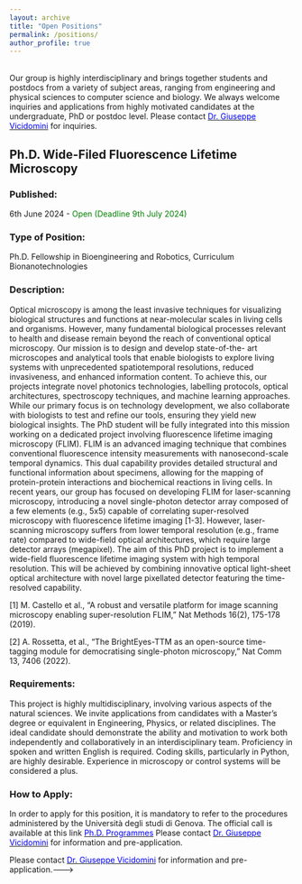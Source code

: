 ```yaml
---
layout: archive
title: "Open Positions"
permalink: /positions/
author_profile: true
---
```

<br>
Our group is highly interdisciplinary and brings together students and postdocs from a variety of subject areas, ranging from engineering and physical sciences to computer science and biology. We always welcome inquiries and applications from highly motivated candidates at the undergraduate, PhD or postdoc level. Please contact <a href="mailto:giuseppe.vicidomini@iit.it?subject=Spontaneous%20Application%20Vicidomini%20Lab"><span style="color:blue">Dr. Giuseppe Vicidomini</span></a> for inquiries.

<h2>Ph.D. Wide-Filed Fluorescence Lifetime Microscopy </h2>
<h3>Published:</h3>
6th June 2024 - <span style="color:green"> Open (Deadline 9th July 2024) </span>
<h3>Type of Position:</h3>
Ph.D. Fellowship in Bioengineering and Robotics, Curriculum Bionanotechnologies
<h3>Description:</h3>
Optical microscopy is among the least invasive techniques for visualizing biological structures and functions at near-molecular scales in living cells and organisms. However, many fundamental biological processes relevant to health and disease remain beyond the reach of conventional optical microscopy. Our mission is to design and develop state-of-the- art microscopes and analytical tools that enable biologists to explore living systems with unprecedented spatiotemporal resolutions, reduced invasiveness, and enhanced information content. To achieve this, our projects integrate novel photonics technologies, labelling protocols, optical architectures, spectroscopy techniques, and machine learning approaches. While our primary focus is on technology development, we also collaborate with biologists to test and refine our tools, ensuring they yield new biological insights. The PhD student will be fully integrated into this mission working on a dedicated project involving fluorescence lifetime imaging microscopy (FLIM). FLIM is an advanced imaging technique that combines conventional fluorescence intensity measurements with nanosecond-scale temporal dynamics. This dual capability provides detailed structural and functional information about specimens, allowing for the mapping of protein-protein interactions and biochemical reactions in living cells. In recent years, our group has focused on developing FLIM for laser-scanning microscopy, introducing a novel single-photon detector array composed of a few elements (e.g., 5x5) capable of correlating super-resolved microscopy with fluorescence lifetime imaging [1-3]. However, laser-scanning microscopy suffers from lower temporal resolution (e.g., frame rate) compared to wide-field optical architectures, which require large detector arrays (megapixel).
The aim of this PhD project is to implement a wide-field fluorescence lifetime imaging system with high temporal resolution. This will be achieved by combining innovative optical light-sheet optical architecture with novel large pixellated detector featuring the time-resolved capability.

[1] M. Castello et al., “A robust and versatile platform for image scanning microscopy enabling super-resolution FLIM,” Nat Methods 16(2), 175-178 (2019).

[2] A. Rossetta, et al., “The BrightEyes-TTM as an open-source time-tagging module for democratising single-photon microscopy,” Nat Comm 13, 7406 (2022). 

<h3>Requirements:</h3>
This project is highly multidisciplinary, involving various aspects of the natural sciences. We invite applications from candidates with a Master’s degree or equivalent in Engineering, Physics, or related disciplines. The ideal candidate should demonstrate the ability and motivation to work both independently and collaboratively in an interdisciplinary team. Proficiency in spoken and written English is required. Coding skills, particularly in Python, are highly desirable. Experience in microscopy or control systems will be considered a plus.

<h3>How to Apply:</h3>
In order to apply for this position, it is mandatory to refer to the procedures administered by the Università degli studi di Genova.
The official call is available at this link <a href="https://unige.it/en/phd-programmes"><span style="color:blue">Ph.D. Programmes</span></a> 
<!---The official call will be available soon at the <a href="https://unige.it/en/phd-programmes"><span style="color:blue">Genoa University website</span></a>.--->
Please contact <a href="mailto:giuseppe.vicidomini@iit.it?subject=PhD%20Position%202024%20Unige%20VicidominiLab%20(01)"><span style="color:blue">Dr. Giuseppe Vicidomini</span></a> for information and pre-application.

<!---<h2>Ph.D. in New Developments in Fluorescence Lifetime Microscopy </h2>
<h3>Published:</h3>
6th June 2023 - <span style="color:green"> Open (Deadline 10th June 2022) </span>
<h3>Type of Position:</h3>
Ph.D. Fellowship in Bioengineering and Robotics, Curriculum Bionanotechnologies
<h3>Description:</h3>
Optical microscopy is one of the least invasive techniques to visualise biological structure and function – on almost the molecular scale – in living cells and organisms. However, understanding many of the fundamental biological processes relevant to health and disease remains beyond the capabilities of conventional optical microscopy. We aim to design and develop cutting-edge microscopes and analytical tools that allow biologists to peer inside living systems with unprecedented spatiotemporal resolutions and ranges, reduced invasiveness, and augmented information content. To reach this goal, our projects synergically integrate novel photonics technologies, labelling protocols, optical architectures, spectroscopy techniques, and machine learning approaches. Although technology development will always be our focus, we also collaborate with biologists to road-test and refine our tools – and to ensure they enable new biological insights.

The PhD student will be fully integrated into this general mission of the laboratory with a dedicated project on fluorescence lifetime imaging microscopy. Fluorescence lifetime imaging microscopy (FLIM) is an imaging technique which combines the conventional intensity characteristic of the fluorescence signal with its nanosecond scale temporal dynamics. This combination provides access to both the specimen’s structural and  functional information. Indeed, it allows mapping protein-protein interactions and biochemical reaction in living cells. In the last years our group contributed to combining FLIM to super-resolution microscopy –by introducing the concept of fluorescence lifetime image scanning microscopy [1], and to democratise FLIM – by developing a series of enabling low-cost technologies [1,2]. The PhD student will continue in this direction and his/her specific project will be designed according to his/her background and skills. In particular, the project will be chosen within one or a combination of these goals: (i) the combination of fluorescence lifetime assay with other advanced microscopy techniques; (ii) the development of robust and user-friendly analysis pipelines; (iii) application of FLIM to understand RNA molecule functions and their role in human diseases in the context of RNA therapeutics.

[1] M. Castello et al., “A robust and versatile platform for image scanning microscopy enabling super-resolution FLIM,” Nat Methods 16(2), 175-178 (2019).

[2] A. Rossetta, et al., “The BrightEyes-TTM as an open-source time-tagging module for democratising single-photon microscopy,” Nat Comm 13, 7406 (2022). 

<h3>Requirements:</h3>
The project is extremely multi-disciplinary, and it involves many different aspects of natural sciences. Hence, the position is open to candidates having a Master Degree or equivalent Degree in Engineering, Physics or related disciplines. Ability and motivation to work independently as well as collaboratively in an interdisciplinary team is very important. Good English language speaking and writing skills are required. Coding skills (e.g., Python, MATLAB, C#) are highly desirable. Expertise in microscopy will be considered as a plus.

<h3>How to Apply:</h3>
In order to apply for this position, it is mandatory to refer to the procedures administered by the Università degli studi di Genova.
The official call is available at this link <a href="https://unige.it/en/phd-programmes"><span style="color:blue">Ph.D. Programmes</span></a> 
<!---The official call will be available soon at the <a href="https://unige.it/en/phd-programmes"><span style="color:blue">Genoa University website</span></a>.--->
Please contact <a href="mailto:giuseppe.vicidomini@iit.it?subject=PhD%20Position%202023%20Unige%20VicidominiLab%20(01)"><span style="color:blue">Dr. Giuseppe Vicidomini</span></a> for information and pre-application.--->

<!--- <h2>Ph.D. in Single-Molecule-Tracking and Imaging with Single-Photon Detector Array </h2>
<h3>Published:</h3>
13th June 2022 - <span style="color:green"> Open (Deadline 30th June 2022)</span>
<h3>Type of Position:</h3>
Ph.D. Fellowship in Bioengineering and Robotics, Curriculum Bionanotechnologies
<h3>Description:</h3>
The aim of the Molecular Microscopy and Spectroscopy group is the theoretical design, development and validation of novel optical and analytical tools that allow the modern biologist to peer inside living biological systems with unprecedented temporal/spatial abilities and massive information content.
The overall objective of the BrightEyes project (ERC–CoG–2018) is to develop a set of innovative and non-invasive imaging and spectroscopy tools able to observe a single- biomolecule at work in a living multi-cellular system. Specifically, by exploring novel single-photon avalanche diode (SPAD) arrays detector, the BrightEyes project will implement an optical system able to continuously (i) track in real-time a biomolecule of interest; (ii) measure its nano-environment and its structural changes; (iii) observe its interactions with other biomolecules; (iv) visualize its sub-cellular micro- environment with nanometer resolution.
Within the context of the BrightEye project, the prime goal of the project will be the implementation of a feedback-based single-molecule tracking (SMT) system and a single-molecule imaging system on a point-scanning microscope equipped with a small SPAD array detector – instead of the classical single-point detector. Both for tracking and imaging the system will be able to register the fluorescence lifetime of the tracked/imaged molecule simultaneously also. 
<h3>Requirements:</h3>

* master degree or equivalent degree preferably in engineering or physics;
* ability and motivation to work independently as well as collaboratively in an interdisciplinary team;
* ability to gather and analyse data from different resources with the aim of building, comprehensible and convincing story;
* coding skills (Python and/or Matlab, C#) are highly desirable; 
* expertise in microscopy will be considered as a plus.
<h3>How to Apply:</h3>
In order to apply for this position, it is mandatory to refer to the procedures administered by the Università degli studi di Genova. The official call is available at this link <a href="https://unige.it/en/students/phd-programmes"><span style="color:blue">Ph.D. Programmes</span></a>
Please contact <a href="mailto:giuseppe.vicidomini@iit.it?subject=PhD%20Position%20Unige%20Vicidomini%20Lab%20(01)"><span style="color:blue">Dr. Giuseppe Vicidomini</span></a> for information.--->

<!--- <h2>Ph.D. in New Developments in Advanced Light Microscopy </h2>
<h3>Published:</h3>
13th June 2022 - <span style="color:green"> Open (Deadline 30th June 2022)</span>
<h3>Type of Position:</h3>
Ph.D. Fellowship in Bioengineering and Robotics, Curriculum Bionanotechnologies
<h3>Description:</h3>
The processes of Life are naturally dynamic in space and time from the molecular to the organismal level. Among the different imaging techniques, light microscopy is the only one that potentially can work across this full scale of biological organisation. Ideally, light microscopy can visualise the inner workings of proteins, protein complexes, organelles, cells, tissues, organs, and whole organisms. However, in practice each specific microscopy techniques poses some fundamental limitations in terms of spatiotemporal resolutions/ranges, labelling, invasiveness, and information contents.
The core research of our group (Molecular Microscopy and Spectroscopy, MMS) is the design, development, and validation of novel optical, biological, and computational tools that allow the modern biologists to peer inside living cells with unprecedented spatiotemporal resolutions/ranges, minimal invasiveness, and augmented information content. This goal can be achieved only by working across many disciplines, from physics to engineering, from computer science to biology.
The PhD student will be fully integrated in this general mission and his/her specific project will be design according to his/her background and skills. Current general projects, among which the candidate will contribute, consist in (i) the implementation of super-resolution laser scanning microscopy techniques (e.g., STED and image- scanning microscopy) for deep- and multi-parameter imaging which leverage a unique class of single-photon detector array recently introduce by our group; (ii) the realisation of single-molecule spectroscopy/imaging/tracking architectures which combines nanometre 3D spatial resolution, high-throughput, and ability to quantitatively study the function and structure of different multi-protein machineries/bio-molecules; (iii) the realisation of a wide-field based microscopy technique for large field-of-view and fast imaging based on non-conventional illumination and detection schemes; (iv) design of computational tools in the context of the above projects for improving the imaging quality, and/or reconstruct the finale images, and/or decodes from the dataset the maximum number of specimen information. The PhD student will work in the realisation of these novel methods to investigate the most exciting unresolved question from Life sciences.
The PhD student will benefit significantly from the active collaborations of the MMS group with the several computational and photonics groups of the Istituto Italiano di Tecnologia.
<h3>Requirements:</h3>
The project is extremely multi-disciplinary, and it involves many different aspects. Hence, the position is open to candidate having a Master’s degree in one of the following areas: Physical Science, Computer Science, Mathematics, and Engineering. Ability and motivation to work independently as well as collaboratively in an interdisciplinary team is very important. Good English language speaking and writing skills are required. For Computer Science and Mathematics candidates good coding skills (preferably in Phyton) and knowledge in Artificial Intelligence are important.
<h3>How to Apply:</h3>
In order to apply for this position, it is mandatory to refer to the procedures administered by the Università degli studi di Genova. The official call is available at this link <a href="https://unige.it/en/students/phd-programmes"><span style="color:blue">Ph.D. Programmes</span></a>
Please contact <a href="mailto:giuseppe.vicidomini@iit.it?subject=PhD%20Position%20Unige%20Vicidomini%20Lab%20(02)"><span style="color:blue">Dr. Giuseppe Vicidomini</span></a> for information.--->


<!--- <h2>Postdoc Position in Advanced Optical Microscopy</h2>
<h3>Published:</h3>
10th June 2022 - <span style="color: green">Open (Deadline 10th July 2022)</span>
<h3>Type of Position:</h3>
Ph.D. Postdoc Fellow
<h3>Description:</h3>
At IIT we work enthusiastically to develop human-centered Science and Technology to tackle some of the most pressing societal challenges of our times and transfer these technologies to the production system and society. Our Genoa headquarter is strictly inter-connected with our 11 centres around Italy and two outer-stations based in the US for a truly interdisciplinary experience.

You’d be working in a multicultural and multi-disciplinary group, where Physicists, Engineers, Computer Scientists, and Biologists collaborate, each with their own expertise, to carry out common research.  

The Molecular Microscopy and Spectroscopy (MMS) Research Line is coordinated by Dr. Giuseppe Vicidomini, who has extensive experience in advanced fluorescence microscopy techniques and image processing.

The core research of the MMS Research Line is the design, development, and validation of novel optical and analytical tools that allow the modern biologists to peer inside living cells and organisms with unprecedented temporal-spatial resolutions, minimal invasivity, and augmented information content. This includes the implementation of a new imaging paradigm, the so-called single-photon microscopy, which leverages the ability of new single-photon array detectors to register fluorescence photons one-by-one together with a series of information/tags (e.g., spatial, temporal, polarization, wavelength). By analyzing this information-rich dataset -  typically inaccessible in conventional microscopy, it is possible to improve the major characteristics of the microscope (e.g., effective spatial resolution, penetration depth) and the amount of sample information accessible (e.g., molecular concentrations, micro-environment conditions). Other active projects in the MMS research line are time-resolved super-resolution STED microscopy, fluorescence fluctuation spectroscopy, image analysis and reconstruction, adaptive optics, single-molecule tracking and imaging, and data-acquisition and control systems for microscopy.

Within the team, your main responsibilities will be:
* implement a custom microscopy architecture for fast, deep and multi-dimensional/parameter imaging -- by developing novel optical as well as computational approaches. All the latest tools in a microscope-builders toolbox will be at your disposition. In addition to your own research, you will have the possibility to give your contribution to different application projects. Indeed, the developed microscopy architecture will be used both in the context of Life sciences, e.g., for RNA imaging, both in the context of material science, e.g., material-interface imaging. 

<h3>What Would Make You Shine:</h3>

* A PhD or equivalent degree (or evidence of its completion in the nearest future) preferably in applied Physics or Bioengineering;
* Strong and documented experiences in optics and microscopy are a must;
* Coding skills (Python and C#) and expertise in hardware control (FPGA, with LabVIEW) will be considered a plus;
* The ability and motivation to work independently as well as collaboratively in an interdisciplinary team are crucial;
* Good English language skill, both spoken and written, is required.

<h3>Extra Awesome:</h3>
 
* Experience (or attitude) in coaching Ph.D. students;
* Good communication skill;
* Strong problem solving attitude;
* High motivation to learn;
* Spirit of innovation and creativity;
* Good in time and priority management.
 
<h3>Compensation and Benefits:</h3>
 
* Competitive salary package for international standards;
* Researchers coming to Italy for the first time, or returning after residing abroad, benefit from very attractive income tax reductions (up to 90%).
* The lab counts on outstanding equipments and facilities together with strategic collaborations, indeed the candidate will benefit significantly from the active collaborations of the MMS group with the several groups of the LifeTech, Computational, and Photonics domains within the Istituto Italiano di Tecnologia;
* The successful candidate will engage in regular mentoring sessions with the PI, providing opportunities to interact and collaborate with research groups across disciplines, thereby preparing the Postdoc for an independent academic career;
* Private health care coverage;
* Wide range of staff discounts.
 
<h3>What's For You:</h3>
 
* An equal, inclusive and multicultural environment ready to welcome you with open arms. Discrimination is a big NO for us!
* We like contamination and encourage you to mingle and discover what other people are up to in our labs! 
* If paperwork is not your piece of cake, we got you! There’s a specialized team working to help you with that, especially during your relocation! 
* If you are a startupper or a business-minded person, you will find some exceptionally gifted professionals ready to nurture and guide your attitude and aspirations.
* If you want your work to have a real impact, in IIT you will find an innovative and stimulating culture that drives our mission to contribute to the improvement and well-being of society!
* We stick to our values! Integrity, courage, societal responsibility and inclusivity are the values we believe in! They define us and our actions in our everyday life. They guide us to accomplish IIT mission!

<h3>How to Apply:</h3>
If you feel this tickles your appetite for change, do not hesitate and apply!

Please submit your application using the <a href="https://iit.taleo.net/careersection/ex/jobdetail.ftl?lang=en&job=2200004M"><span style="color:blue">online form</span></a> and including a detailed CV, university transcripts, cover letter (outlining motivation, experience and qualifications) and contact details of at least 2 references. Further enquires may be sent to <a href="mailto:giuseppe.vicidomini@iit.it?subject=PostDoc%20Position%20Vicidomini%20Lab%20(2200004M)"><span style="color:blue">Dr. Giuseppe Vicidomini</span></a>.--->

<!--- <h2>Postdoc Position on Single-Molecule Tracking, Imaging and Spectroscopy</h2>
<h3>Published:</h3>
2nd March 2022 - <span style="color: green">Open (Deadline 17th March 2022)</span>
<h3>Type of Position:</h3>
Ph.D. Postdoc Fellow
<h3>Description:</h3>
At IIT we work enthusiastically to develop human-centered Science and Technology to tackle some of the most pressing societal challenges of our times and transfer these technologies to the production system and society. Our Genoa headquarter is strictly inter-connected with our 11 centres around Italy and two outer-stations based in the US for a truly interdisciplinary experience.

You’d be working in a multicultural and multi-disciplinary group, where Physicists, Engineers, Computer Scientists, and Biologists collaborate, each with their own expertise, to carry out common research.  

The Molecular Microscopy and Spectroscopy (MMS) Research Line is coordinated by Dr. Giuseppe Vicidomini, who has extensive experience in advanced fluorescence microscopy techniques and image processing.

The core research of the MMS Research Line is the design, development, and validation of novel optical and analytical tools that allow the modern biologists to peer inside living cells and organisms with unprecedented temporal-spatial resolutions, minimal invasivity, and augmented information content. This includes the implementation of a new imaging paradigm, the so-called single-photon microscopy, which leverages the ability of new single-photon array detectors to register fluorescence single-photons one-by-one together with a series of information/tags (e.g., spatial, temporal, polarization, wavelength). By analyzing this information, typically lost in conventional microscopy, it is possible to improve the major specifications of the microscope (e.g., spatial resolution, penetration depth) and the sample information. Other active projects in the MMS Research Line are time-resolved super-resolution STED microscopy, fluorescence fluctuation spectroscopy, image deconvolution and reconstruction, and adaptive optics for laser-scanning microscopy.

Within the team, your main responsibilities will be:
* designing, implementing, validating a single-molecule microscope for imaging, tacking and spectroscopy in the context of the BrightEyes project. Understanding how biomolecules behave - in a structural and dynamics sense - is the holy grail of cell biology research. The cell is a crowed and ever-changing environment where biomolecules jostle around, interact, concentrate, change in structure and organize in a hierarchical way to carry out all the process that regulate life. Deciphering the bimolecular processes underlying the physiology of a cell is fundamental to understand human health, ageing, and diseases. The overall objective of the BrightEyes project is to develop a set of innovative and non-invasive imaging and spectroscopy tools able to observe single-biomolecule at work in a living multi-cellular system. Specifically, by exploring novel single-photon detectors arrays, the “BrightEyes" project will implement an optical system able to continuously (i) track in real-time a biomolecule of interest; (ii) measure its nano-environment and its structural changes; (iii) observe its interactions with other biomolecules; (iv) visualize its sub-cellular micro-environment with nanometre resolution;
* establishing new collaborative projects with the LifeTech research line withing the RNA initiative at the IIT to explore the ability of the single-molecule microscope implemented. Particular attention will be dedicated to collaborative projects concerning the role of non-coding RNA in gene expression control.    

This open position is financed by the European Research Council (ERC) within the BrightEyes project (ERC consolidator grant, grant agreement n. 818669).

<h3>What Would Make You Shine:</h3>

* A PhD or equivalent degree (or evidence of its completion in the nearest future) preferably in applied Physics or Bioengineering;
* Strong and documented experiences in optics and microscopy are a must;
* A strong publication record;
* The ability to properly report, organize and publish research data;
* Willingness to integrate into a multidisciplinary, dynamic, international research group;
* Good command in spoken and written English.

<h3>Extra Awesome:</h3>
 
* Experience (or attitude) in coaching junior scientists;
* Experience in single-molecule imaging and/or tracking is highly desirable;
* Coding skills (Python and C#) and expertise in hardware control (FPGA, with LabVIEW) will be considered a plus;
* Strong problem solving attitude;
* High motivation to learn;
* Spirit of innovation and creativity;
* Good in time and priority management.
 
<h3>Compensation and Benefits:</h3>
 
* Competitive salary package for international standards;
* Candidates from abroad or Italian citizens who permanently work abroad and meet specific requirements, may be entitled to a deduction from taxable income of up to 90% from 6 to 13 years;
* The lab counts on outstanding equipments and facilities together with strategic collaborations, indeed the candidate will benefit significantly from the active collaborations of the MMS group with the several groups of the LifeTech, Computational, and Photonics domains within the Istituto Italiano di Tecnologia;
* The successful candidate will engage in regular mentoring sessions with the PI, providing opportunities to interact and collaborate with research groups across disciplines, thereby preparing the Postdoc for an independent academic career;
* Private health care coverage (according to the duration of the contract);
* Wide range of staff discounts.
 
<h3>What's For You:</h3>
 
* An equal, inclusive and multicultural environment ready to welcome you with open arms. Discrimination is a big NO for us!
* We like contamination and encourage you to mingle and discover what other people are up to in our labs! 
* If paperwork is not your piece of cake, we got you! There’s a specialized team working to help you with that, especially during your relocation! 
* If you are a startupper or a business-minded person, you will find some exceptionally gifted professionals ready to nurture and guide your attitude and aspirations.
* If you want your work to have a real impact, in IIT you will find an innovative and stimulating culture that drives our mission to contribute to the improvement and well-being of society!
* We stick to our values! Integrity, courage, societal responsibility and inclusivity are the values we believe in! They define us and our actions in our everyday life. They guide us to accomplish IIT mission!

<h3>How to Apply:</h3>
If you feel this tickles your appetite for change, do not hesitate and apply!

Please submit your application using the <a href="https://iit.taleo.net/careersection/ex/jobdetail.ftl?lang=en&job=2100004Q"><span style="color:blue">online form</span></a> and including a detailed CV, university transcripts, cover letter (outlining motivation, experience and qualifications) and contact details of at least 2 references. Further enquires may be sent to <a href="mailto:giuseppe.vicidomini@iit.it?subject=PostDoc%20Position%20Vicidomini%20Lab%20(2100000Q)"><span style="color:blue">Dr. Giuseppe Vicidomini</span></a>.
<!---Applications, including detailed Curriculum Vitae, a cover letter, a research statement and name and contacts of 2 referees, must be submitted through the online form, which will be open soon.  
Further enquires and/or expression of interest  may be sent to <a href="mailto:giuseppe.vicidomini@iit.it?subject=PostDoc%20Position%20Vicidomini%20Lab%20(2100000Q)"><span style="color:blue">Dr. Giuseppe Vicidomini</span></a>.
--->

<!--- <h2>Ph.D., Postdoc and Research Positions in Advanced Optical Microscopy for Life Science</h2>
<h3>Published:</h3>
1th October 2020 - <span style="color: green">Open</span>
<h3>Type of Position:</h3>
Ph.D. Fellowship, and Ph.D. Postdoc Fellow and Research Fellow
<h3>Description:</h3>
We are opening Ph.D., Postdoc and Research positions withing the "BrightEyes: Multi-Parameter Live-Cell Observation of Biomolecular Processes with Single-Photon Detector Array" project. It is a five-year project funded through an ERC Consolidator Grant, awarded to Vicidomini Giuseppe by the European Research Council. Ph.D. position are 3 years, Postdoc positions are 2 years (with possible extension), and Reserach position are 3 years (with possible extension). For more detail about the project and preliminary result visit the <a href="https://vicidominilab.github.io/brighteyes/"><span style="color:blue">BrightEye</span></a> project webpage.
<h3>Requirements:</h3>
The project is extremely multi-disciplinary, and it involves many different aspects. Hence, the positions are open to candidate having a background in one of the following areas: Physical Science, Computer Science, Engineering, and Biological Science. Ability and motivation to work independently as well as collaboratively in an interdisciplinary team is very important. Good English language speaking and writing skills are required.
<h3>How to Apply:</h3>
To get more information about the different positions, please contact <a href="mailto:giuseppe.vicidomini@iit.it?subject=Spontaneous%20Application%20Vicidomini%20Lab"><span style="color:blue">Dr. Giuseppe Vicidomini</span></a>.

<!--- <h2>Junior Software Engineer Technician</h2>
<h3>Published:</h3>
18th Janurary 2022 - <span style="color: green">Open (Deadline 2nd February 2022)</span>
<h3>Type of Position:</h3>
Ph.D. Technician
<h3>Description:</h3>
At IIT we work enthusiastically to develop human-centered Science and Technology to tackle some of the most pressing societal challenges of our times and transfer these technologies to the production system and society. Our Genoa headquarter is strictly inter-connected with our 11 centres around Italy and two outer-stations based in the US for a truly interdisciplinary experience.

You’d be working in a multicultural and multi-disciplinary group, where Physicists, Engineers, Computer Scientists, and Biologists collaborate, each with their own expertise, to carry out common research.

The Molecular Microscopy and Spectroscopy (MMS) Research line is coordinated by Dr. Giuseppe Vicidomini, who has extensive experience in advanced fluorescence microscopy techniques, and image processing. The selected candidate will have a key role in the design and implementation of the control system, data acquisition and data analysis software for the optical microscopy and spectroscopy architectures developed within the BrightEyes.

Understanding how biomolecules behave is the holy grail of cell biology research. The cell is a crowed and ever-changing environment where biomolecules jostle around, interact, concentrate, change in structure and organize in a hierarchical way to carry out all the process that regulate life. Deciphering the bimolecular processes underlying the physiology of a cell is fundamental to understand human health, ageing, and diseases. The overall objective of the BrightEyes project is to develop a set of innovative imaging and spectroscopy tools able to observe single-biomolecule at work in a living multi-cellular system.

Within the team, your main responsibilities will be:
* designing and implementing different upgrades for the data acquisition and control software for the custom microscopy architecture realized in the context of the BrightEyes project. The software principally implements an FPGA-based real-time feedback system whose inputs are the signals registered from different photosensors and outputs the signal to control different actuators;
* designing and implementing different upgrades for the graphic-unit-interface of the above control and data-acquisition system;
* administrating and upgrading the repository of the data analysis software of the group;
* generating detailed technical documentations for the developed software.    

The selected candidate will work in strictly collaboration with the researcher staff (Ph.D. students, Postdocs, and Researchers) to ensure the successful integration of their works on the different software described above.

The selected candidate will be assisted and initially trained by senior technicians, who has years of experience in the fields, and who will guarantee a professional growing to the candidate. The lab counts on outstanding equipment and facilities together with strategic collaborations.

This open position is financed by European Research Council (ERC) within the H2020, ERC-2018-COG, BrightEyes project (n. 818669).

<h3>What Would Make You Shine:</h3>

* Master degree in Physics, Mathematics, Engineer or related fields;
* Skills in coding and flexibility with programming languages (e.g., Python, C#); 
* Not be choosy of coding in LabView;
* Ability to work with different development environments (e.g., PyCharm, Visual Studio) and different OS (e.g., Linux, Windows);
* Knowledge of versioning system tools (e.g., GitHub, GitLab);
* Good oral and written communication skills (English language); 
* Ability to work independently and collaboratively in a highly interdisciplinary, dynamic, and international environment;
* High motivatation; 
* Meticulous organization;
* Problem solving attitude. 

<h3>Extra Awesome:</h3>
 
* Knowledge FPGA coding (e.g., NI LabView FPGA, VHDL, Verilog); 
* Experiences in GUI development (e.g., QT);
* Experiences in data-acquisition and control systems;
* Experiences in data analysis with high-level tools (e.g.Python Numpy, Matlab); 
* Electronics Prototyping.
 
<h3>Compensation and Benefits:</h3>
 
* Private health care coverage;
* Wide range of staff discounts;
* Two days of teleworking per week (once the selected candidate reaches a high level of autonomy);
* Flexible working time. 
 
<h3>What's For You:</h3>
 
* An equal, inclusive and multicultural environment ready to welcome you with open arms. Discrimination is a big NO for us!
* We like contamination and encourage you to mingle and discover what other people are up to in our labs! 
* If paperwork is not your piece of cake, we got you! There’s a specialized team working to help you with that, especially during your relocation! 
* If you are a startupper or a business-minded person, you will find some exceptionally gifted professionals ready to nurture and guide your attitude and aspirations.
* If you want your work to have a real impact, in IIT you will find an innovative and stimulating culture that drives our mission to contribute to the improvement and well-being of society!
* We stick to our values! Integrity, courage, societal responsibility and inclusivity are the values we believe in! They define us and our actions in our everyday life. They guide us to accomplish IIT mission!

<h3>How to Apply:</h3>

Please submit your application using the online <a href="https://iit.taleo.net/careersection/ex/jobdetail.ftl?lang=it&job=2200000E"><span style="color:blue">online form</span></a> and including a detailed CV, university transcripts, cover letter (outlining motivation, experience and qualifications) and contact details for references.
Further enquires may be sent to <a href="mailto:giuseppe.vicidomini@iit.it?subject=Technician%20Position%20Vicidomini%20Lab%20(2200000E)"><span style="color:blue">Dr. Giuseppe Vicidomini</span></a>.--->

<!---
<h2>Ph.D. in New Developments in Advanced Light Microscopy </h2>
<h3>Published:</h3>
29th April 2021 - <span style="color:red"> Colose (Deadline 28th September 2021)</span>
<h3>Type of Position:</h3>
Ph.D. Fellowship in Bioengineering and Robotics, Curriculum Bionanotechnologies
<h3>Description:</h3>
The processes of Life are naturally dynamic in space and time from the molecular to the organismal level. Among the different imaging techniques, light microscopy is the only one that potentially can work across this full scale of biological organisation. Ideally, light microscopy is able to visualise the inner workings of proteins, protein complexes, organelles, cells, tissues, organs and whole organisms. However, in practice each specific microscopy techniques poses some fundamental limitations in terms of spatiotemporal resolutions/ranges, labelling, invasiveness, and information contents.
The core research of our group (Molecular Microscopy and Spectroscopy, MMS) is the design, development, and validation of novel optical, biological and computational tools that allow the modern biologists to peer inside living cells with unprecedented spatiotemporal resolutions/ranges, minimal invasiveness, and augmented information content. This goal can be achieved only by working across many disciplines, from physics to engineering, from computer science to biology.

The PhD student will be fully integrated in this general mission and his/her specific project will be design according to his/her background and skills. Current general projects, among which the candidate will contribute, consist in (i) the implementation of super-resolution laser scanning microscopy techniques (e.g., STED and image-scanning microscopy) for deep- and multi-parameter imaging which leverage a unique class of single-photon detector array recently introduce by our group; (ii) the realisation of single-molecule spectroscopy/imaging/tracking architectures which combines nanometre 3D spatial resolution, high-throughput, and ability to quantitatively study the function and structure of different multi-protein machineries/bio-molecules; (iii) the realisation of a wide-field based microscopy technique for large field-of-view and fast imaging based on non-conventional illumination and detection schemes; (iv) design of computational tools in the context of the above projects for improving the imaging quality, and/or reconstruct the finale images, and/or decodes from the dataset the maximum number of specimen information. The PhD student will work in the realisation of these novel methods in order to investigate the most exciting unresolved question from Life sciences. 
The PhD student will benefit significantly from the active collaborations of the MMS group with the several computational and photonics groups of the Istituto Italiano di Tecnologia. 
<h3>Requirements:</h3>
The project is extremely multi-disciplinary, and it involves many different aspects. Hence, the position is open to candidate having a Master’s degree in one of the following areas: Physical Science, Computer Science, and Engineering. Ability and motivation to work independently as well as collaboratively in an interdisciplinary team is very important. Good English language speaking and writing skills are required. For Computer Science candidates good coding skills (preferably in Phyton) and knowledge in Artificial Inteligence are important.
<h3>How to Apply:</h3>
In order to apply for this position, it is mandatory to refer to the procedures administered by the Università degli studi di Genova. The official call is available at this link <a href="https://unige.it/en/students/phd-programmes"><span style="color:blue">Ph.D. Programmes</span></a>
Please contact <a href="mailto:giuseppe.vicidomini@iit.it?subject=PhD%20Position%20Unige%20Vicidomini%20Lab%20(01)"><span style="color:blue">Dr. Giuseppe Vicidomini</span></a> for information.
--->

<!---
<h2>Ph.D. in Investigation of Biomolecular Processes with Advance Light Microscopy </h2>
<h3>Published:</h3>
29th April 2021 - <span style="color: red"> Close (Deadline 15th June 2021)</span>
<h3>Type of Position:</h3>
Ph.D. Fellowship in Bioengineering and Robotics, Curriculum Bionanotechnologies
<h3>Description:</h3>
The processes of Life are naturally dynamic in space and time from the molecular to the organismal level. Among the different imaging techniques, light microscopy is the only one that potentially can work across this full scale of biological organisation. Ideally, light microscopy is able to visualise the inner workings of proteins, protein complexes, organelles, cells, tissues, organs and whole organisms. However, in practice each specific microscopy techniques poses some fundamental limitations in terms of spatiotemporal resolutions/ranges, labelling, invasiveness, and information contents.
The core research of our group (Molecular Microscopy and Spectroscopy, MMS) is the design, development, and validation of novel optical, biological and computational tools that allow the modern biologists to peer inside living cells with unprecedented spatiotemporal resolutions/ranges, minimal invasiveness, and augmented information content. This goal can be achieved only by working across many disciplines, from physics to engineering, from computer science to biology.

The PhD student will be fully integrated in this general mission and will use the most advanced optical methods and analysis tools developed by the group, and available at the Italian Institute of Technology, to answer fundamental questions for RNA biology and/or neuroscience. As example, our group recently developed a fluorescence fluctuation spectroscopy (FFS) technique based a novel single-photon detector array. This novel system allows to implement several FFS techniques (such as spot-variation fluorescence correlation spectroscopy, pair-correlation analysis, and image-derived mean squared displacement analysis) combined with different time-resolved spectroscopy method (such as fluorescence lifetime), thus opening to high-information content experiments for deciphering biomolecule dynamics and interactions in living-cell. The group validated the system on test samples, and now is aiming to apply the method to study RNA-based biomolecules and synaptic proteins. A particular attention will be dedicated to question concerning the role of non-coding RNA in gene expression control.
The PhD student will benefit significantly from the active collaborations of the MMS group with the several groups of the LifeTech domain within the Istituto Italiano di Tecnologia. 
 
<h3>Requirements:</h3>
The project is open to candidate having a Master’s degree in one of the following areas: Engineering, and Biological Science. Ability and motivation to work independently as well as collaboratively in an interdisciplinary team is very important. Good English language speaking and writing skills are required. Previous research experiences in cell culture, cellular transfection, and fluorescence microscope are very important.
<h3>How to Apply:</h3>
In order to apply for this position, it is mandatory to refer to the procedures administered by the Università degli studi di Genova. The official call is available at this link <a href="http://phd.dibris.unige.it/biorob/index.php/how-to-apply"><span style="color:blue">Ph.D. Programmes</span></a>. Please contact <a href="mailto:giuseppe.vicidomini@iit.it?subject=PhD%20Position%20Unige%20Vicidomini%20Lab%20(02)"><span style="color:blue">Dr. Giuseppe Vicidomini</span></a> for information.
--->

<!---
<h2>Postdoc Position in Advanced Fluorescence Microscopy</h2>
<h3>Published:</h3>
14th October 2020 - <span style="color: red">Closed (Deadline 13th November 2020)</span>
<h3>Type of Position:</h3>
Ph.D. Postdoc Fellow
<h3>Description:</h3>
Fondazione Istituto Italiano di Tecnologia - IIT (www.iit.it) is offering a Postdoctoral position to a well-qualified, highly motivated and dynamic young scientist who wishes to develop cutting edge optical microscopy, in a friendly and stimulating environment. The successful candidate will join the “Molecular Microscopy and Spectroscopy” Research Line led by Dr. Giuseppe Vicidomini.

Optical microscopy and spectroscopy techniques, for already almost a century, have been the workhorses in the studies of structure and function of cells. However spatiotemporal resolution, labelling, and contrast methods of  conventional microscopy and spectroscopy techniques have some fundamental limitations, that currently hinder the investigation of the smallest and fastest puzzling mysteries of life. Moreover, a large part of the information collected by a microscope is often lost (because of averaging, for example) or not taken advantage of. The core research of the “Molecular Microscopy and Spectroscopy” group is the design, development, and validation of novel optical and analytical tools to break these limitations, and thus, to allow the future biologists to study living cells and organisms with unprecedented temporal-spatial resolutions, minimal invasiveness, and maximal information content.
As a Postdoc, the selected candidate will implement a custom microscopy architecture for fast, deep and multi-dimensional imaging -- by developing novel optical as well as computational approaches. All the latest tools in a microscope-builders toolbox will be available to the selected candidate, who will also have the possibility to give his/her contribution to different application projects. Indeed, the developed microscopy architecture will be used both in the context of Life sciences, e.g. for RNA imaging, and material science, e.g. for material-interface imaging. 
<h3>Requirements:</h3>
Applicants must hold an internationally recognized Ph.D. or equivalent degree (or evidence of its completion in the nearest future) preferably in applied Physics or Bioengineering. Strong experiences in optics and microscopy are a must. Experience in adaptive optics with deformable mirrors and/or spatial light modulators is highly desirable. Coding skills (Python and C#) and expertise in hardware control (FPGA, with LabVIEW) will be considered a plus. The ability and motivation to work independently as well as collaboratively in an interdisciplinary team are crucial. Good English language skill, both spoken and written, is required.
Salary will be commensurate to qualifications and experience and in line with international standards.
The selected candidate will engage in regular mentoring sessions with the PI, providing opportunities to interact and collaborate with research groups across disciplines, thereby preparing the Postdoc for an independent academic career.
<h3>How to Apply:</h3>
Applications, including detailed Curriculum Vitae, a cover letter, a research statement and name and contacts of 2 referees, must be submitted through the online form at this <a href="https://iit.taleo.net/careersection/ex/jobdetail.ftl?lang=en&job=2000003P"><span style="color:blue">link</span></a>.
Further enquires may be sent to <a href="mailto:giuseppe.vicidomini@iit.it?subject=PostDoc%20Position%20Vicidomini%20Lab%20(2000003P)"><span style="color:blue">Dr. Giuseppe Vicidomini</span></a>.
--->

<!---
<h2>Postdoc Position in Image Processing and Analysis for Fluorescence Microscopy</h2>
<h3>Published:</h3>
5th October 2020 - <span style="color: red">Closed (Deadline 5th November 2020)</span>
<h3>Type of Position:</h3>
Ph.D. Postdoc Fellow
<h3>Description:</h3>
Fondazione Istituto Italiano di Tecnologia - IIT (www.iit.it) invites qualified level applicants for a Post Doc position at the “Molecular Microscopy and Spectroscopy” Research Line lead by Dr. Giuseppe Vicidomini.

Recent technological advancements in fluorescence microscopy have made it possible to collect rich, multi-parametric data – such as the emission spectra, the excitation spectra, the excited-state lifetime, the polarization, and the photon statistics – of the specimen under investigation, simultaneously, in a single measurement, with a single instrument. As a result, the collected data cannot anymore be considered simply an image, but a multi-dimensional dataset from which one can not only extract the specimen structural information, but functional information as well. Currently, there is a huge lack of analytical methods and algorithms to effectively take advantage of the wealth of information that the current state-of-the-art microscopes collect. As a Postdoc at MMS (IIT) the selected candidate will take charge of developing such methods.
The selected candidate will use different computational tools, including deep/machine learning approaches, to explore this multi-dimensional data and extract more detailed sample structural and functional information. The candidate will work on datasets collected by different microscopy architectures, from super-resolution microscopes to conventional systems, having the possibility to give his/her contribution to many different projects, and at the same time to get a very broad understanding of the data analysis workflows in different microscopy methods and applications.
<h3>Requirements:</h3>
Essentials qualifications for this position include a Ph.D. in computer science, physics, engineering, or closely related discipline. Advanced coding skills (Python and C#), abilities in maintaining and sharing code repositories (git), and previous experience with deep learning are highly desirable. The ability and motivation to work independently as well as collaboratively in an interdisciplinary team are crucial. Good English language skill, both spoken and written, is required. 
Expertise in microscopy and controlling system will be considered a plus.
<h3>How to Apply:</h3>
Applications, including detailed Curriculum Vitae, a cover letter, a research statement and name and contacts of 2 referees, must be submitted through the online form at this <a href="https://iit.taleo.net/careersection/ex/jobdetail.ftl?lang=en&job=2000003H"><span style="color:blue">link</span></a>.
Further enquires may be sent to <a href="mailto:giuseppe.vicidomini@iit.it?subject=PostDoc%20Position%20Vicidomini%20Lab%20(2000003H)"><span style="color:blue">Dr. Giuseppe Vicidomini</span></a>.
--->

<!---
<h2>Fellow Position in Bio-Molecular Dynamics</h2>
<h3>Published:</h3>
15th October 2020 - <span style="color: red">Closed (Deadline 30th October 2020)</span>
<h3>Type of Position:</h3>
Fellow
<h3>Description:</h3>
The Molecular Microscopy and Spectroscopy (MMS) Research Line of the Fondazione Istituto Italiano di Tecnologia (IIT) in Genoa is currently looking for an enthusiastic candidate with a background in the field of Biology, Biotechnology, Biophysics or Bio-engineering for a Fellow position.

The selected candidate will work on a challenging interdisciplinary project to study the dynamics of bio-molecules in live cells. More specifically, the MMS group recently developed a fluorescence fluctuation spectroscopy (FFS) technique based on a confocal microscopy setup with a novel SPAD array detector and a multichannel photon time-tagging platform. Several FFS techniques, such as spot-variation fluorescence correlation spectroscopy, pair-correlation analysis, and image-derived mean squared displacement analysis, were validated on test samples. The MMS group is now aiming to apply FFS to biological samples. 
The selected candidate will learn the ins and outs of SPAD array based optical microscopy and spectroscopy and, in return, will offer the MMS group biological knowhow and support with the cell experiments. 
<h3>Requirements:</h3>
The position is open in particular to graduated students who want to have a lab experience before applying for a Ph.D. Position, also Bachelor students are encouraged to apply.  
<h3>How to Apply:</h3>
Applications, including detailed Curriculum Vitae, and name and contacts of, at least, twor referees, must be submitted through the online form at this <a href="https://iit.taleo.net/careersection/ex/jobdetail.ftl?lang=en&job=2000003U"><span style="color:blue">link</span></a>.
Further enquires may be sent to <a href="mailto:giuseppe.vicidomini@iit.it?subject=Fellow%20Position%20Vicidomini%20Lab%20(2000003U)"><span style="color:blue">Dr. Giuseppe Vicidomini</span></a>.
--->

<!---
<h2>Ph.D. in Advanced Optical Microscopy for Life Science</h2>
<h3>Published:</h3>
1st June 2020 - <span style="color: red">Closed (Deadline 15th June 2020)</span>
<h3>Type of Position:</h3>
Ph.D. Fellowship in Bioengineering and Robotics, Curriculum Bionanotechnologies
<h3>Description:</h3>
The processes of Life are naturally dynamic in space and time from the molecular to the organismal level. Among the different imaging techniques, light microscopy is the only one that potentially can work across this full scale of biological organisation. Ideally, light microscopy is able to visualise the inner workings of proteins, protein complexes, organelles, cells, tissues, organs and whole organisms. However, in practice each specific microscopy techniques poses some fundamental limitations in terms of spatiotemporal resolutions/ranges, labelling, invasiveness, and information contents.
The core research of our group is the design, development, and validation of novel optical, biological and computational tools that allow the modern biologists to peer inside living cells with unprecedented spatiotemporal resolutions/ranges, minimal invasiveness, and augmented information content. This goal can be achieved only by working across many disciplines, from physics to engineering, from computer science to biology.
The PhD student will be fully integrated in this general mission and his/her specific project will be design according to his/her background and skills. Current projects consist in (i) the implementation of a novel super resolution laser scanning microscopy technique which leverage a unique single-photon detector array recently introduce by our group; (ii) the optimisation of stimulated-emission-depletion (STED) super-resolution microscopy for live-cell investigation by using the ultimate technologies introduced from different research fields, from labelling protocol to lasers, from detectors to electronic; (iii) the realisation of a new single-molecule spectroscopy/imaging/tracking architecture which combines nanometre 3D spatial resolution, microsecond temporal resolution, ability to quantitatively study the function and structure of different multi-protein machineries/bio-molecules, and high-throughput (iv) design of new computational tools for improving the imaging quality and to decodes from a single experiment the maximum number of information, such as protein copy numbers, and the biomolecule functional changes due to environmental factors.
The PhD student will work in the realisation of these novel methods and/or in their applications to real experimental investigations in order to investigate the most exciting unresolved question from Life sciences. A particular attention will be dedicated to question concerning the role of non-coding RNA in gene expression control.
The PhD student will benefit significantly from the active collaborations of the Molecular Microscopy and Spectroscopy group with the several groups of the LifeTech domain within the Istituto Italiano di Tecnologia.
<h3>Requirements:</h3>
The project is extremely multi-disciplinary, and it involves many different aspects. Hence, the position is open to candidate having a Master’s degree in one of the following areas: Physical Science, Computer Science, Engineering, and Biological Science. Ability and motivation to work independently as well as collaboratively in an interdisciplinary team is very important. Good English language speaking and writing skills are required.
<h3>How to Apply:</h3>
In order to apply for this position, it is mandatory to refer to the procedures administered by the Università degli studi di Genova. The official call is available at this link <a href="https://unige.it/en/usg/en/phd-programmes"><span style="color:blue">Ph.D. Programmes</span></a>. Please contact <a href="mailto:giuseppe.vicidomini@iit.it?subject=Spontaneous%20Application%20Vicidomini%20Lab"><span style="color:blue">Dr. Giuseppe Vicidomini</span></a> for information.
--->

<!---
<h2>Postdoc Position on Image Processing and Analysis for Super-Resolution Microscopy </h2>
<h3>Published:</h3>
15st February 2019 - <span style="color: red">Closed (Deadline 15th March 2020)</span>
<h3>Type of Position:</h3>
Ph.D. Postdoc Fellow
<h3>Description:</h3>
Our group recently introduced a novel single-photon detector array (Castello et al., Nat. Methods, 16, 175–178, 2019) that integrated into a laser-scanning microscope allows measuring the arrival-time and the image-plane position of the detected photons. This ability gives access to a series of novel spatial and temporal dimensions typically discarded/averaged during the microscope image formation process. The candidate will use image deconvolution, deep/machine learning, or other computational tools to explore these new dimensions and achieve better microscopy performances (e.g., information content, and the spatial and temporal resolution/range).
<h3>Requirements:</h3>
Essentials qualifications for this position include a Ph.D. in computer science, physics, engineering, or closely related discipline. Advanced coding skills (Python and C#), abilities in maintaining and sharing code repositories (Github and Jupyter), and previous experience with deep learning are highly desirable. The ability and motivation to work independently as well as collaboratively in an interdisciplinary team are crucial. Good English language speaking and writing skills are required.
<h3>How to Apply:</h3>
To apply for this position and to get more information, please contact <a href="mailto:giuseppe.vicidomini@iit.it?subject=Spontaneous%20Application%20Vicidomini%20Lab"><span style="color:blue">Dr. Giuseppe Vicidomini</span></a>.
--->

